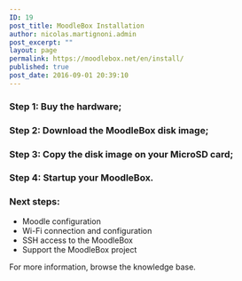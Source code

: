 ```yaml
---
ID: 19
post_title: MoodleBox Installation
author: nicolas.martignoni.admin
post_excerpt: ""
layout: page
permalink: https://moodlebox.net/en/install/
published: true
post_date: 2016-09-01 20:39:10
---
```

<h3>Step 1: Buy the hardware;</h3>
<h3>Step 2: Download the MoodleBox disk image;</h3>
<h3>Step 3: Copy the disk image on your MicroSD card;</h3>
<h3>Step 4: Startup your MoodleBox.</h3>
<h3>Next steps:</h3>
<ul>
 	<li>Moodle configuration</li>
 	<li>Wi-Fi connection and configuration</li>
 	<li>SSH access to the MoodleBox</li>
 	<li>Support the MoodleBox project</li>
</ul>
For more information, browse the knowledge base.